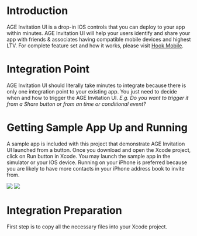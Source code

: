 # Introduction

AGE Invitation UI is a drop-in IOS controls that you can deploy to your app within minutes.  AGE Invitation UI will help your users identify and share your app with friends & associates having compatible mobile devices and highest LTV.  For complete feature set and how it works, please visit <a href="http://www.hookmobile.com">Hook Mobile</a>.

# Integration Point

AGE Invitation UI should literally take minutes to integrate because there is only one integration point to your existing app.  You just need to decide when and how to trigger the AGE Invitation UI.  <i>E.g. Do you want to trigger it from a Share button or from an time or conditional event?</i>  

# Getting Sample App Up and Running
A sample app is included with this project that demonstrate AGE Invitation UI launched from a button.  Once you download and open the Xcode project, click on Run button in Xcode.  You may launch the sample app in the simulator or your IOS device.  Running on your iPhone is preferred because you are likely to have more contacts in your iPhone address book to invite from.    

[![](https://www.dropbox.com/s/izxzj9qxrgl2axd/AGEUI1.PNG)](https://www.dropbox.com/s/izxzj9qxrgl2axd/AGEUI1.PNG)
[![](https://www.dropbox.com/s/pm1uzrjn1p1dk9v/AGEUI2.PNG)](https://www.dropbox.com/s/pm1uzrjn1p1dk9v/AGEUI2.PNG)



# Integration Preparation
First step is to copy all the necessary files into your Xcode project.  